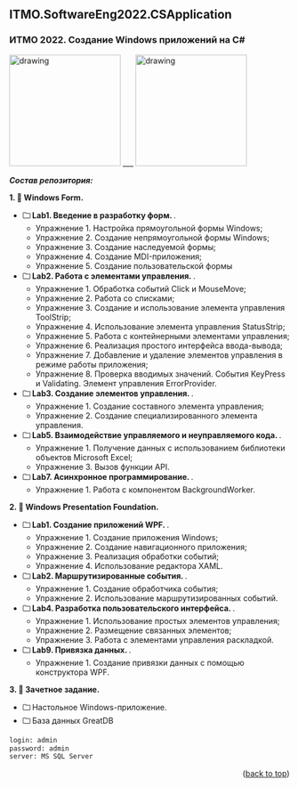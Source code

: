 ## ITMO.SoftwareEng2022.CSApplication 
<a name="readme-top"></a>
### ИТМО 2022. Создание Windows приложений на C#

<img src="https://ie.wampi.ru/2022/09/26/WF.jpg" alt="drawing" width="200"/> ___ <img src="https://ic.wampi.ru/2022/09/26/wpf.png" alt="drawing" width="200"/>

***Состав репозитория:***

<strong>1. &#128194; Windows Form. </strong> 

+ <strong>&#128448; Lab1. Введение в разработку форм. </strong>. 
  * Упражнение 1. Настройка прямоугольной формы Windows;
  * Упражнение 2. Создание непрямоугольной формы Windows;
  * Упражнение 3. Создание наследуемой формы;
  * Упражнение 4. Создание MDI-приложения;
  * Упражнение 5. Создание пользовательской формы
+ <strong>&#128448; Lab2. Работа с элементами управления. </strong>. 
  * Упражнение 1. Обработка событий Click и MouseMove;
  * Упражнение 2. Работа со списками;
  * Упражнение 3. Создание и использование элемента управления ToolStrip;
  * Упражнение 4. Использование элемента управления StatusStrip;
  * Упражнение 5. Работа с контейнерными элементами управления;
  * Упражнение 6. Реализация простого интерфейса ввода-вывода;
  * Упражнение 7. Добавление и удаление элементов управления в режиме работы приложения;
  * Упражнение 8. Проверка вводимых значений. События KeyPress и Validating. Элемент управления ErrorProvider.
+ <strong>&#128448; Lab3. Создание элементов управления. </strong>. 
  * Упражнение 1. Создание составного элемента управления;
  * Упражнение 2. Создание специализированного элемента управления.
+ <strong>&#128448; Lab5. Взаимодействие управляемого и неуправляемого кода. </strong>. 
  * Упражнение 1. Получение данных с использованием библиотеки объектов Microsoft Excel;
  * Упражнение 3. Вызов функции API.
+ <strong>&#128448; Lab7. Асинхронное программирование. </strong>. 
  * Упражнение 1. Работа с компонентом BackgroundWorker.

<strong>2. &#128194; Windows Presentation Foundation. </strong> 

+ <strong>&#128448; Lab1. Создание приложений WPF. </strong>. 
  * Упражнение 1. Создание приложения Windows;
  * Упражнение 2. Создание навигационного приложения;
  * Упражнение 3. Реализация обработки событий;
  * Упражнение 4. Использование редактора XAML.
+ <strong>&#128448; Lab2. Маршрутизированные события. </strong>. 
  * Упражнение 1. Создание обработчика события;
  * Упражнение 2. Использование маршрутизированных событий.
+ <strong>&#128448; Lab4. Разработка пользовательского интерфейса. </strong>. 
  * Упражнение 1. Использование простых элементов управления;
  * Упражнение 2. Размещение связанных элементов;
  * Упражнение 3. Работа с элементами управления раскладкой.
+ <strong>&#128448; Lab9. Привязка данных. </strong>. 
  * Упражнение 1. Создание привязки данных с помощью конструктора WPF.

<strong>3. &#128194; Зачетное задание. </strong> 

+ <strong>&#128448; </strong> Настольное Windows-приложение.
+ <strong>&#128448; </strong> База данных GreatDB 
```diff
login: admin
password: admin
server: MS SQL Server
```
<p align="right">(<a href="#readme-top">back to top</a>)</p>
